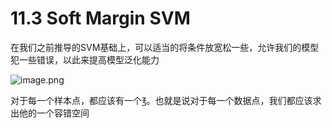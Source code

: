 # 11.3 Soft Margin SVM



在我们之前推导的SVM基础上，可以适当的将条件放宽松一些，允许我们的模型犯一些错误，以此来提高模型泛化能力


![image.png](https://upload-images.jianshu.io/upload_images/7220971-e9e5336926dca044.png?imageMogr2/auto-orient/strip%7CimageView2/2/w/1240)


对于每一个样本点，都应该有一个℥。也就是说对于每一个数据点，我们都应该求出他的一个容错空间